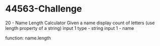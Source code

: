# 44563-Challenge

20 - Name Length Calculator
Given a name display count of letters (use length property of a string)
input 1 type - string
input 1 - name

function: name.length
